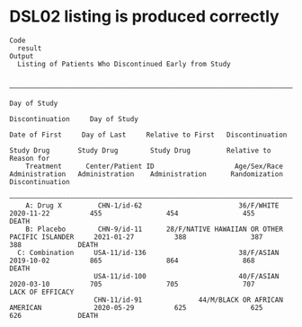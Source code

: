 # DSL02 listing is produced correctly

    Code
      result
    Output
      Listing of Patients Who Discontinued Early from Study
      
      ——————————————————————————————————————————————————————————————————————————————————————————————————————————————————————————————————————————————————————————————————————————————
                                                                                                                                Day of Study                                        
                                                                                                                               Discontinuation     Day of Study                     
                                                                                            Date of First     Day of Last     Relative to First   Discontinuation                   
                                                                                              Study Drug       Study Drug        Study Drug         Relative to        Reason for   
        Treatment      Center/Patient ID                    Age/Sex/Race                    Administration   Administration    Administration      Randomization    Discontinuation 
      ——————————————————————————————————————————————————————————————————————————————————————————————————————————————————————————————————————————————————————————————————————————————
        A: Drug X         CHN-1/id-62                        36/F/WHITE                       2020-11-22          455                454                455              DEATH      
        B: Placebo        CHN-9/id-11      28/F/NATIVE HAWAIIAN OR OTHER PACIFIC ISLANDER     2021-01-27          388                387                388              DEATH      
      C: Combination     USA-11/id-136                       38/F/ASIAN                       2019-10-02          865                864                868              DEATH      
                         USA-11/id-100                       40/F/ASIAN                       2020-03-10          705                705                707         LACK OF EFFICACY
                         CHN-11/id-91              44/M/BLACK OR AFRICAN AMERICAN             2020-05-29          625                625                626              DEATH      

